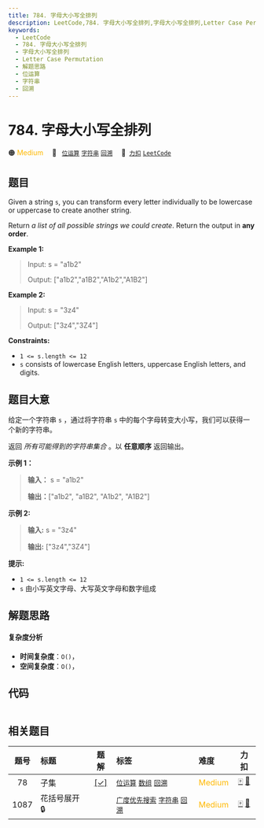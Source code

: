 ```yaml
---
title: 784. 字母大小写全排列
description: LeetCode,784. 字母大小写全排列,字母大小写全排列,Letter Case Permutation,解题思路,位运算,字符串,回溯
keywords:
  - LeetCode
  - 784. 字母大小写全排列
  - 字母大小写全排列
  - Letter Case Permutation
  - 解题思路
  - 位运算
  - 字符串
  - 回溯
---
```


# 784. 字母大小写全排列

🟠 <font color=#ffb800>Medium</font>&emsp; 🔖&ensp; [`位运算`](/tag/bit-manipulation.md) [`字符串`](/tag/string.md) [`回溯`](/tag/backtracking.md)&emsp; 🔗&ensp;[`力扣`](https://leetcode.cn/problems/letter-case-permutation) [`LeetCode`](https://leetcode.com/problems/letter-case-permutation)

## 题目

Given a string `s`, you can transform every letter individually to be
lowercase or uppercase to create another string.

Return _a list of all possible strings we could create_. Return the output in
**any order**.



**Example 1:**

> Input: s = "a1b2"
> 
> Output: ["a1b2","a1B2","A1b2","A1B2"]

**Example 2:**

> Input: s = "3z4"
> 
> Output: ["3z4","3Z4"]

**Constraints:**

  * `1 <= s.length <= 12`
  * `s` consists of lowercase English letters, uppercase English letters, and digits.


## 题目大意

给定一个字符串 `s` ，通过将字符串 `s` 中的每个字母转变大小写，我们可以获得一个新的字符串。

返回 _所有可能得到的字符串集合_ 。以 **任意顺序** 返回输出。



**示例 1：**

> 
> 
> 
> 
> 
> **输入：** s = "a1b2"
> 
> **输出：**["a1b2", "a1B2", "A1b2", "A1B2"]
> 
> 

**示例 2:**

> 
> 
> 
> 
> 
> **输入:** s = "3z4"
> 
> **输出:** ["3z4","3Z4"]
> 
> 



**提示:**

  * `1 <= s.length <= 12`
  * `s` 由小写英文字母、大写英文字母和数字组成


## 解题思路

#### 复杂度分析

- **时间复杂度**：`O()`，
- **空间复杂度**：`O()`，

## 代码

```javascript

```

## 相关题目

<!-- prettier-ignore -->
| 题号 | 标题 | 题解 | 标签 | 难度 | 力扣 |
| :------: | :------ | :------: | :------ | :------ | :------: |
| 78 | 子集 | [[✓]](/problem/0078.md) |  [`位运算`](/tag/bit-manipulation.md) [`数组`](/tag/array.md) [`回溯`](/tag/backtracking.md) | <font color=#ffb800>Medium</font> | [🀄️](https://leetcode.cn/problems/subsets) [🔗](https://leetcode.com/problems/subsets) |
| 1087 | 花括号展开 🔒 |  |  [`广度优先搜索`](/tag/breadth-first-search.md) [`字符串`](/tag/string.md) [`回溯`](/tag/backtracking.md) | <font color=#ffb800>Medium</font> | [🀄️](https://leetcode.cn/problems/brace-expansion) [🔗](https://leetcode.com/problems/brace-expansion) |